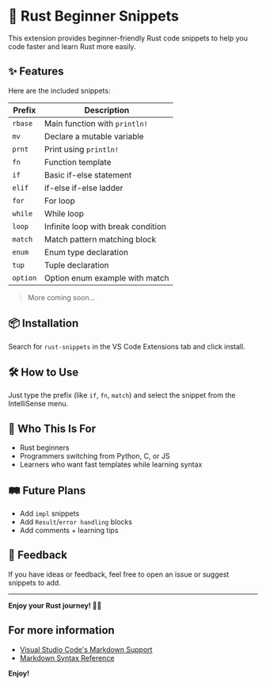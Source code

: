 # 🦀 Rust Beginner Snippets

This extension provides beginner-friendly Rust code snippets to help you code faster and learn Rust more easily.

## ✨ Features

Here are the included snippets:

| Prefix     | Description                            |
|------------|----------------------------------------|
| `rbase`    | Main function with `println!`          |
| `mv`       | Declare a mutable variable              |
| `prnt`     | Print using `println!`                 |
| `fn`       | Function template                      |
| `if`       | Basic if-else statement                |
| `elif`     | if-else if-else ladder                 |
| `for`      | For loop                               |
| `while`    | While loop                             |
| `loop`     | Infinite loop with break condition     |
| `match`    | Match pattern matching block           |
| `enum`     | Enum type declaration                  |
| `tup`      | Tuple declaration                      |
| `option`   | Option enum example with match         |

> More coming soon...

## 📦 Installation

Search for `rust-snippets` in the VS Code Extensions tab and click install.

## 🛠️ How to Use

Just type the prefix (like `if`, `fn`, `match`) and select the snippet from the IntelliSense menu.

## 🧠 Who This Is For

- Rust beginners
- Programmers switching from Python, C, or JS
- Learners who want fast templates while learning syntax

## 🛤️ Future Plans

- Add `impl` snippets
- Add `Result`/`error handling` blocks
- Add comments + learning tips

## 📢 Feedback

If you have ideas or feedback, feel free to open an issue or suggest snippets to add.

---

**Enjoy your Rust journey! 🦀🚀**


## For more information

* [Visual Studio Code's Markdown Support](http://code.visualstudio.com/docs/languages/markdown)
* [Markdown Syntax Reference](https://help.github.com/articles/markdown-basics/)

**Enjoy!**
